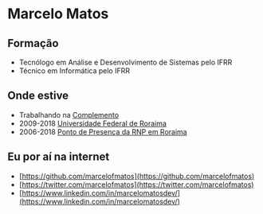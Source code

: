 # Marcelo Matos


## Formação

* Tecnólogo em Análise e Desenvolvimento de Sistemas pelo IFRR
* Técnico em Informática pelo IFRR


## Onde estive

* Trabalhando na [Complemento](https://complemento.net.br/)
* 2009-2018 [Universidade Federal de Roraima](http://ufrr.br)
* 2006-2018 [Ponto de Presença da RNP em Roraima](http://www.pop-rr.rnp.br)

## Eu por aí na internet

* [https://github.com/marcelofmatos](https://github.com/marcelofmatos)
* [https://twitter.com/marcelofmatos](https://twitter.com/marcelofmatos)
* [https://www.linkedin.com/in/marcelomatosdev/](https://www.linkedin.com/in/marcelomatosdev/)